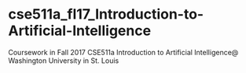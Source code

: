 # cse511a_fl17_Introduction-to-Artificial-Intelligence
Coursework in Fall 2017 CSE511a Introduction to Artificial Intelligence@ Washington University in St. Louis
